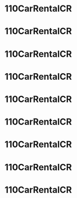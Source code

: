 # 110CarRentalCR
# 110CarRentalCR
# 110CarRentalCR
# 110CarRentalCR
# 110CarRentalCR
# 110CarRentalCR
# 110CarRentalCR
# 110CarRentalCR
# 110CarRentalCR
